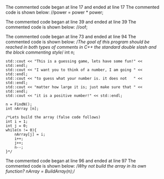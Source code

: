 The commented code began at line 17 and ended at line 17
The commented code is shown below:
			//power = power * power;


The commented code began at line 39 and ended at line 39
The commented code is shown below:
//oof;


The commented code began at line 73 and ended at line 94
The commented code is shown below:
	/*The goal of this program should be reached in both types of comments in C++
 	the standard double slash and the block commenting style*/
 	int n;
 
 	std::cout << "This is a guessing game, lets have some fun!" << std::endl;
 	std::cout << "I want you to think of a number, I am going " << std::endl;
 	std::cout << "to guess what your number is. it does not   " << std::endl;
 	std::cout << "matter how large it is; just make sure that " << std::endl;
 	std::cout << "it is a positive number!" << std::endl;
 
 	n = FindN();
 	int nArray [n];
 
 	/*Lets build the array (false code follows)
 	int i = 1;
 	int j = 0;
 	while(n != 0){
 		nArray[j] = i;
 		i++;
 		j++;
 		n--;
 	}*/


The commented code began at line 96 and ended at line 97
The commented code is shown below:
	/*Why not build the array in its own function?
 	nArray = BuildArray(n);*/



